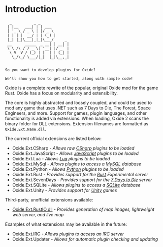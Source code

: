 # Introduction

```
  _          _ _             
 | |__   ___| | | ___        
 | '_ \ / _ \ | |/ _ \       
 | | | |  __/ | | (_) |      
 |_| |_|\___|_|_|\___/     _ 
 __      _____  _ __| | __| |
 \ \ /\ / / _ \| '__| |/ _` |
  \ V  V / (_) | |  | | (_| |
   \_/\_/ \___/|_|  |_|\__,_|


So you want to develop plugins for Oxide?

We'll show you how to get started, along with sample code!
```

Oxide is a complete rewrite of the popular, original Oxide mod for the game Rust. Oxide has a focus on modularity and extensibility.

The core is highly abstracted and loosely coupled, and could be used to mod any game that uses .NET such as 7 Days to Die, The Forest, Space Engineers, and more. Support for games, plugin languages, and other functionality is added via extensions. When loading, Oxide 2 scans the binary folder for DLL extensions. Extension filenames are formatted as `Oxide.Ext.Name.dll`.

The current official extensions are listed below:

 * Oxide.Ext.CSharp - _Allows raw [CSharp](http://en.wikipedia.org/wiki/C_Sharp_(programming_language)) plugins to be loaded_
 * Oxide.Ext.JavaScript - _Allows [JavaScript](http://en.wikipedia.org/wiki/JavaScript) plugins to be loaded_
 * Oxide.Ext.Lua - _Allows [Lua](http://www.lua.org/) plugins to be loaded_
 * Oxide.Ext.MySql - _Allows plugins to access a [MySQL](http://www.mysql.com/) database_
 * Oxide.Ext.Python - _Allows [Python](http://en.wikipedia.org/wiki/Python_(programming_language)) plugins to be loaded_
 * Oxide.Ext.Rust - _Provides support for the [Rust](http://playrust.com/) Experimental server_
 * Oxide.Ext.SevenDays - _Provides support for the [7 Days to Die](http://7daystodie.com/) server_
 * Oxide.Ext.SQLite - _Allows plugins to access a [SQLite](http://www.sqlite.org/) database_
 * Oxide.Ext.Unity - _Provides support for [Unity](http://unity3d.com/) games_

Third-party, unofficial extensions available:

 * [Oxide.Ext.RustIO.dll](http://oxidemod.org/resources/768/) - _Provides generation of map images, lightweight web server, and live map_

Examples of what extensions may be available in the future:

 * Oxide.Ext.IRC - _Allows plugins to access an IRC server_
 * Oxide.Ext.Updater - _Allows for automatic plugin checking and updating_

